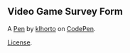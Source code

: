 Video Game Survey Form
----------------------


A [Pen](https://codepen.io/klhorto/pen/vwJRRW) by [klhorto](https://codepen.io/klhorto) on [CodePen](https://codepen.io).

[License](https://codepen.io/klhorto/pen/vwJRRW/license).